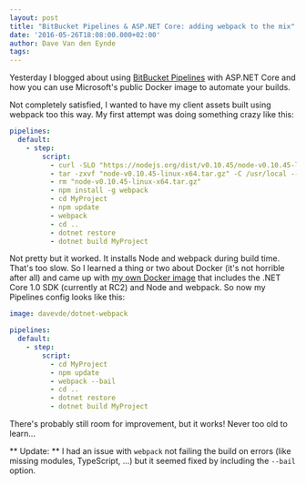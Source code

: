 ```yaml
---
layout: post
title: "BitBucket Pipelines & ASP.NET Core: adding webpack to the mix"
date: '2016-05-26T18:08:00.000+02:00'
author: Dave Van den Eynde
tags: 
---
```

Yesterday I blogged about using [BitBucket Pipelines](https://bitbucket.org/product/features/pipelines") with
ASP.NET Core and how you can use Microsoft's public Docker image to automate your builds.

Not completely satisfied, I wanted to have my client assets built using webpack too this way. My first attempt
was doing something crazy like this:

```yml
pipelines:
  default:
    - step:
        script:
          - curl -SLO "https://nodejs.org/dist/v0.10.45/node-v0.10.45-linux-x64.tar.gz"
          - tar -zxvf "node-v0.10.45-linux-x64.tar.gz" -C /usr/local --strip-components=1
          - rm "node-v0.10.45-linux-x64.tar.gz"
          - npm install -g webpack
          - cd MyProject
          - npm update
          - webpack
          - cd ..
          - dotnet restore
          - dotnet build MyProject
```

Not pretty but it worked. It installs Node and webpack during build time. That's too slow. So I learned a thing or 
two about Docker (it's not horrible after all) and came up with [my own Docker image](https://hub.docker.com/r/davevde/dotnet-webpack/)
that includes the .NET Core 1.0 SDK (currently at RC2) and Node and webpack. So now my Pipelines config looks like this:

```yml
image: davevde/dotnet-webpack

pipelines:
  default:
    - step:
        script:
          - cd MyProject
          - npm update
          - webpack --bail
          - cd ..
          - dotnet restore
          - dotnet build MyProject
```

There's probably still room for improvement, but it works! Never too old to learn...

** Update: ** I had an issue with `webpack` not failing the build on errors 
(like missing modules, TypeScript, ...) but it seemed fixed by including the `--bail` option.
